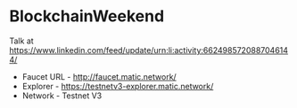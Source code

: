 # BlockchainWeekend
Talk at https://www.linkedin.com/feed/update/urn:li:activity:6624985720887046144/


- Faucet URL - http://faucet.matic.network/
- Explorer - https://testnetv3-explorer.matic.network/
- Network - Testnet V3

